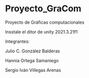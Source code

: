 # Proyecto_GraCom
 Proyecto de Gráficas computacionales

 Insstale el ditor de unity 2021.3.21f1

 
 Integrantes:
 
Julio C. González Balderas

Hannia Ortega Samaniego

Sergio Iván Villegas Arenas
